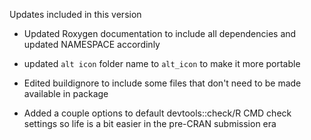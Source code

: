 
<!-- README.md is generated from README.Rmd. Please edit that file -->
Updates included in this version

-   Updated Roxygen documentation to include all dependencies and updated NAMESPACE accordinly

-   updated `alt icon` folder name to `alt_icon` to make it more portable

-   Edited buildignore to include some files that don't need to be made available in package

-   Added a couple options to default devtools::check/R CMD check settings so life is a bit easier in the pre-CRAN submission era

